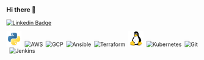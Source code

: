 ### Hi there 👋

[![Linkedin Badge](https://img.shields.io/badge/-Linkedin-blue?style=flat&logo=Linkedin&logoColor=white)](https://www.linkedin.com/in/sbarissonmez/)


<img src="https://github.com/devicons/devicon/blob/master/icons/python/python-original.svg" title="Python" alt="Python" width="40" height="40"/>&nbsp;
<img src="https://pbs.twimg.com/profile_images/1217566226827759616/hM6lnfw8_400x400.jpg" title="AWS" alt="AWS" width="40" height="40"/>&nbsp;
<img src="https://static-00.iconduck.com/assets.00/google-cloud-icon-2048x1646-7admxejz.png" title="GCP" alt="GCP" width="40" height="40"/>&nbsp;
<img src="https://user-images.githubusercontent.com/13288840/177060536-190fedef-39fe-4b99-9aed-188ca4471bac.png" title="Ansible" alt="Ansible" width="40" height="40"/>&nbsp;
<img src="https://user-images.githubusercontent.com/13288840/177059919-11874bd2-5a22-45f4-821b-999d11a4892b.png" title="Terraform" alt="Terraform" width="40" height="40"/>&nbsp;
<img src="https://raw.githubusercontent.com/devicons/devicon/master/icons/linux/linux-original.svg" title="Linux" alt="Linux" width="40" height="40"/>&nbsp;
<img src="https://user-images.githubusercontent.com/13288840/177059841-71acd10f-0098-47ab-b950-eb730de8255f.png" title="Kubernetes" alt="Kubernetes" width="40" height="40"/>&nbsp;
<img src="https://www.vectorlogo.zone/logos/git-scm/git-scm-icon.svg" title="Git" alt="Git" width="40" height="40"/>&nbsp;
<img src="https://www.vectorlogo.zone/logos/jenkins/jenkins-icon.svg" title="Jenkins" alt="Jenkins" width="40" height="40"/>&nbsp;


<!--
**sbarissonmez/sbarissonmez** is a ✨ _special_ ✨ repository because its `README.md` (this file) appears on your GitHub profile.

Here are some ideas to get you started:

- 🔭 I’m currently working on ...
- 🌱 I’m currently learning ...
- 👯 I’m looking to collaborate on ...
- 🤔 I’m looking for help with ...
- 💬 Ask me about ...
- 📫 How to reach me: ...
- 😄 Pronouns: ...
- ⚡ Fun fact: ...
-->
